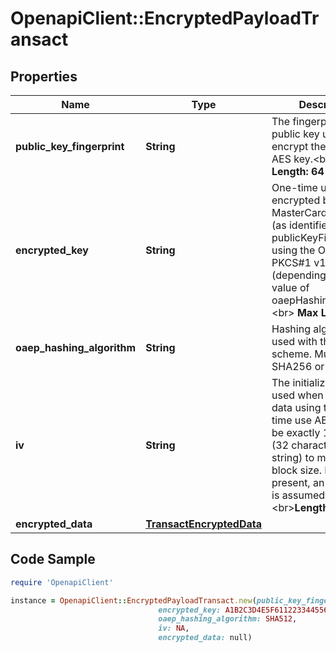 # OpenapiClient::EncryptedPayloadTransact

## Properties

Name | Type | Description | Notes
------------ | ------------- | ------------- | -------------
**public_key_fingerprint** | **String** | The fingerprint of the public key used to encrypt the ephemeral AES key.&lt;br&gt; __Max Length: 64__  | [optional] 
**encrypted_key** | **String** | One-time use AES key encrypted by the MasterCard public key (as identified by publicKeyFingerprint) using the OAEP or PKCS#1 v1.5 scheme (depending on the value of oaepHashingAlgorithm. &lt;br&gt; __Max Length: 512__  | [optional] 
**oaep_hashing_algorithm** | **String** | Hashing algorithm used with the OAEP scheme. Must be either SHA256 or SHA512.  | [optional] 
**iv** | **String** | The initialization vector used when encrypting data using the one-time use AES key. Must be exactly 16 bytes (32 character hex string) to match the block size. If not present, an IV of zero is assumed.  &lt;br&gt;__Length: 32__  | [optional] 
**encrypted_data** | [**TransactEncryptedData**](TransactEncryptedData.md) |  | [optional] 

## Code Sample

```ruby
require 'OpenapiClient'

instance = OpenapiClient::EncryptedPayloadTransact.new(public_key_fingerprint: 4c4ead5927f0df8117f178eea9308daa58e27c2b,
                                 encrypted_key: A1B2C3D4E5F6112233445566,
                                 oaep_hashing_algorithm: SHA512,
                                 iv: NA,
                                 encrypted_data: null)
```


